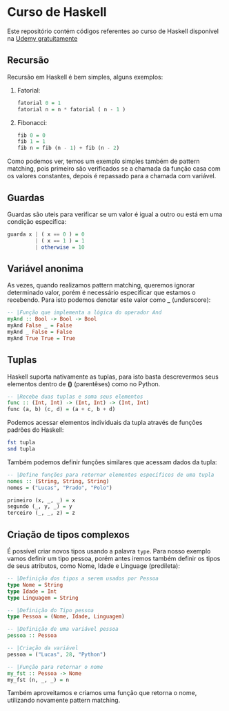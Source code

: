 # Curso de Haskell

Este repositório contém códigos referentes ao curso de Haskell disponível na [Udemy gratuitamente](https://www.udemy.com/curso-haskell)


## Recursão

Recursão em Haskell é bem simples, alguns exemplos:

1) Fatorial:

    ```haskell
    fatorial 0 = 1
    fatorial n = n * fatorial ( n - 1 )
    ```
2) Fibonacci:
   
    ```haskell
    fib 0 = 0 
    fib 1 = 1
    fib n = fib (n - 1) + fib (n - 2)
    ```

Como podemos ver, temos um exemplo simples também de pattern matching, pois primeiro são verificados se a chamada da função casa com os valores constantes, depois é repassado para a chamada com variável.


## Guardas

Guardas são uteis para verificar se um valor é igual a outro ou está em uma condição específica:

```haskell
guarda x | ( x == 0 ) = 0
         | ( x == 1 ) = 1
         | otherwise = 10
```


## Variável anonima

As vezes, quando realizamos pattern matching, queremos ignorar determinado valor, porém é necessário especificar que estamos o recebendo. Para isto podemos denotar este valor como **_** (underscore):

```haskell
-- |Função que implementa a lógica do operador And
myAnd :: Bool -> Bool -> Bool
myAnd False _ = False
myAnd _ False = False
myAnd True True = True
```


## Tuplas

Haskell suporta nativamente as tuplas, para isto basta descrevermos seus elementos dentro de **()** (parentêses) como no Python.

```haskell
-- |Recebe duas tuplas e soma seus elementos
func :: (Int, Int) -> (Int, Int) -> (Int, Int)
func (a, b) (c, d) = (a + c, b + d)
```

Podemos acessar elementos individuais da tupla através de funções padrões do Haskell:

```haskell
fst tupla
snd tupla
```

Também podemos definir funções similares que acessam dados da tupla:

```haskell
-- |Define funções para retornar elementos específicos de uma tupla
nomes :: (String, String, String)
nomes = ("Lucas", "Prado", "Polo")

primeiro (x, _, _) = x
segundo (_, y, _) = y
terceiro (_, _, z) = z
```

## Criação de tipos complexos

É possível criar novos tipos usando a palavra `type`. Para nosso exemplo vamos definir um tipo pessoa, porém antes iremos também definir os tipos de seus atributos, como Nome, Idade e Linguage (predileta):

```haskell
-- |Definição dos tipos a serem usados por Pessoa
type Nome = String
type Idade = Int
type Linguagem = String

-- |Definição do Tipo pessoa
type Pessoa = (Nome, Idade, Linguagem)

-- |Definição de uma variável pessoa
pessoa :: Pessoa

-- |Criação da variável
pessoa = ("Lucas", 28, "Python")

-- |Função para retornar o nome
my_fst :: Pessoa -> Nome
my_fst (n, _, _) = n
```

Também aproveitamos e criamos uma função que retorna o nome, utilizando novamente pattern matching.